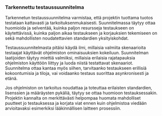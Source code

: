 ### Tarkennettu testaussuunnitelma

Tarkennetun testaussuunnitelma varmistaa, että projektin tuottama tuotos testataan kattavasti ja tarkoituksenmukaisesti. Suunnitelmassa täytyy ottaa huomioida ja selventää, kuinka paljon resursseja testaukseen on käytettävissä, kuinka paljon aikaa testaukseen ja korjauksien tekemiseen on sekä mahdollisten noudatettavien standardien yksityiskohdat.

Testaussuunnitelmasta pitäisi käydä ilmi, millaisia valmiita skenaarioita testaajat käyttävät ohjelmiston ominaisuuksien kokeiluun. Suunnitelman laatijoiden täytyy miettiä valmiiksi, millaisia erilaisia rajatapauksia ohjelmiston käyttöön liittyy ja luoda niistä testattavat skenaariot. Suunnitelma ottaa kantaa myös siihen, tarvitaanko testaukseen erillisiä kokoontumisia ja tiloja, vai voidaanko testaus suorittaa asynkronisesti ja etänä. 

Jos ohjelmiston on tarkoitus noudattaa ja toteuttaa erilaisten standardien, lisenssien ja määräysten pykäliä, täytyy se ottaa huomioon testauksessakin. Projektin kannalta on merkittävästi helpompaa huomata mahdolliset puutteet jo testauksessa ja korjata viat ennen kuin ohjelmistoa viedään arvioitavaksi esimerkiksi lääkinnällisen laitteen prosessiin.
